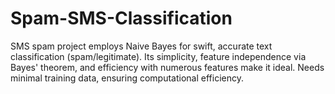 # Spam-SMS-Classification
SMS spam project employs Naive Bayes for swift, accurate text classification (spam/legitimate). Its simplicity, feature independence via Bayes' theorem, and efficiency with numerous features make it ideal. Needs minimal training data, ensuring computational efficiency.
